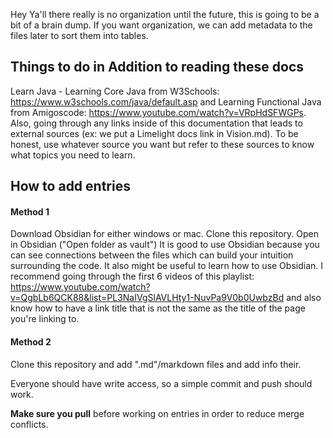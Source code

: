 Hey Ya'll there really is no organization until the future, this is going to be a bit of a brain dump. If you want organization, we can add metadata to the files later to sort them into tables.

## Things to do in Addition to reading these docs
Learn Java - Learning Core Java from W3Schools: https://www.w3schools.com/java/default.asp and Learning Functional Java from Amigoscode: https://www.youtube.com/watch?v=VRpHdSFWGPs. Also, going through any links inside of this documentation that leads to external sources (ex: we put a Limelight docs link in Vision.md). To be honest, use whatever source you want but refer to these sources to know what topics you need to learn. 

## How to add entries


#### Method 1
Download Obsidian for either windows or mac. Clone this repository. Open in Obsidian ("Open folder as vault")
It is good to use Obsidian because you can see connections between the files which can build your intuition surrounding the code. It also might be useful to learn how to use Obsidian. I recommend going through the first 6 videos of this playlist: https://www.youtube.com/watch?v=QgbLb6QCK88&list=PL3NaIVgSlAVLHty1-NuvPa9V0b0UwbzBd and also know how to have a link title that is not the same as the title of the page you're linking to.

#### Method 2
Clone this repository and add ".md"/markdown files and add info their.

Everyone should have write access, so a simple commit and push should work. 

**Make sure you pull** before working on entries in order to reduce merge conflicts.